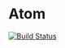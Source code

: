 # Atom

[![Build Status](https://travis-ci.org/JunoLab/Atom.jl.svg?branch=master)](https://travis-ci.org/JunoLab/Atom.jl)
